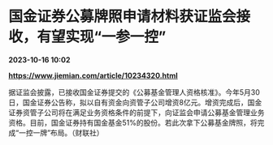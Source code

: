 # 国金证券公募牌照申请材料获证监会接收，有望实现“一参一控”

**2023-10-16 10:02**

**https://www.jiemian.com/article/10234320.html**

据证监会披露，已接收国金证券提交的《公募基金管理人资格核准》。今年5月30日，国金证券公告称，拟以自有资金向资管子公司增资8亿元。增资完成后，国金证券资管子公司将在满足业务资格条件的前提下，向证监会申请公募基金管理业务资格。目前，国金证券持有国金基金51%的股份。若此次拿下公募基金牌照，将完成“一控一牌”布局。（财联社）